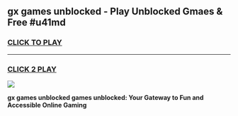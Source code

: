 
## gx games unblocked - Play Unblocked Gmaes & Free #u41md
<h3>
<a href="https://premium.freeplayer.one?title=gx_games_unblocked&ref=01M">CLICK TO PLAY</a></h3>
<hr>

<h3>
<a href="https://premium.freeplayer.one?title=gx_games_unblocked&ref=01M">CLICK 2 PLAY</a>
  
</h3>

<a href="https://premium.freeplayer.one?title=gx_games_unblocked&ref=01M"><img src="https://clearcache.store/games.png"></a>


**gx games unblocked games unblocked: Your Gateway to Fun and Accessible Online Gaming**
